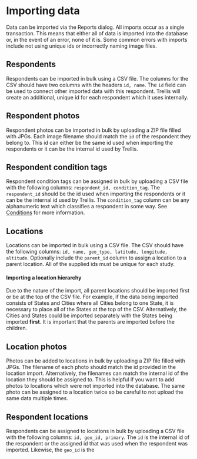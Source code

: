 # Importing data
Data can be imported via the Reports dialog. All imports occur as a single transaction. This means that either all of data is imported into the database or, in the event of an error, none of it is. Some common errors with imports include not using unique ids or incorrectly naming image files. 

## Respondents
Respondents can be imported in bulk using a CSV file. The columns for the CSV should have two columns with the headers `id, name`. The `id` field can be used to connect other imported data with this respondent. Trellis will create an additional, unique id for each respondent which it uses internally.
          
## Respondent photos
Respondent photos can be imported in bulk by uploading a ZIP file filled with JPGs. Each image filename should match the `id` of the respondent they belong to. This id can either be the same id used when importing the respondents or it can be the internal id used by Trellis.
          
## Respondent condition tags
Respondent condition tags can be assigned in bulk by uploading a CSV file with the following columns: `respondent_id, condition_tag`. The `respondent_id` should be the id used when importing the respondents or it can be the internal id used by Trellis. The `condition_tag` column can be any alphanumeric text which classifies a respondent in some way. See [Conditions](../form-builder/Conditions.md) for more information.
          
## Locations
Locations can be imported in bulk using a CSV file. The CSV should have the following columns: `id, name, geo_type, latitude, longitude, altitude`. Optionally include the `parent_id` column to assign a location to a parent location. All of the supplied ids must be unique for each study.

#### Importing a location hierarchy
Due to the nature of the import, all parent locations should be imported first or be at the top of the CSV file. For example, if the data being imported consists of States and Cities where all Cities belong to one State, it is necessary to place all of the States at the top of the CSV. Alternatively, the Cities and States could be imported separately with the States being imported **first**. It is important that the parents are imported before the children.
          
## Location photos
Photos can be added to locations in bulk by uploading a ZIP file filled with JPGs. The filename of each photo should match the id provided in the location import. Alternatively, the filenames can match the internal id of the location they should be assigned to. This is helpful if you want to add photos to locations which were not imported into the database. The same photo can be assigned to a location twice so be careful to not upload the same data multiple times.

## Respondent locations
Respondents can be assigned to locations in bulk by uploading a CSV file with the following columns: `id, geo_id, primary`. The `id` is the internal id of the respondent or the assigned id that was used when the respondent was imported. Likewise, the `geo_id` is the 

